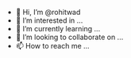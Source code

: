 - 👋 Hi, I’m @rohitwad
- 👀 I’m interested in ...
- 🌱 I’m currently learning ...
- 💞️ I’m looking to collaborate on ...
- 📫 How to reach me ...

<!---
rohitwad/rohitwad is a ✨ special ✨ repository because its `README.md` (this file) appears on your GitHub profile.
You can click the Preview link to take a look at your changes.
--->

